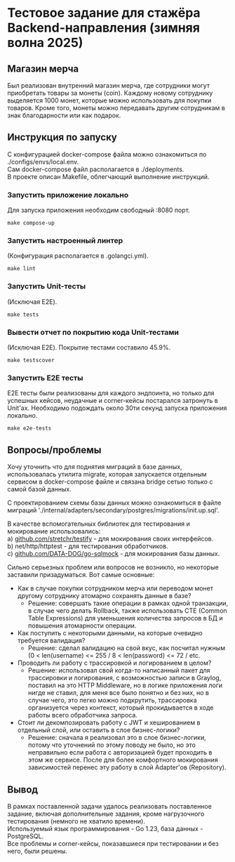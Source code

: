 # **Тестовое задание для стажёра Backend-направления (зимняя волна 2025)**

## Магазин мерча

Был реализован внутренний магазин мерча, где сотрудники могут приобретать товары за монеты (coin). Каждому новому сотруднику выделяется 1000 монет, которые можно использовать для покупки товаров. Кроме того, монеты можно передавать другим сотрудникам в знак благодарности или как подарок.

## Инструкция по запуску
С конфигурацией docker-compose файла можно ознакомиться по ./configs/envs/local.env.  
Сам docker-compose файл располагается в ./deployments.  
В проекте описан Makefile, облегчающий выполнение инструкций.

### Запустить приложение локально ###
Для запуска приложения необходим свободный :8080 порт.
```
make compose-up
```

### Запустить настроенный линтер ###
(Конфигурация располагается в .golangci.yml).
```
make lint
```

### Запустить Unit-тесты ###
(Исключая E2E).
```
make tests
```

### Вывести отчет по покрытию кода Unit-тестами ###
(Исключая E2E). Покрытие тестами составило 45.9%.
```
make testscover
```

### Запустить E2E тесты ###
E2E тесты были реализованы для каждого эндпоинта, но только для успешных кейсов, неудачные и corner-кейсы постарался затронуть в Unit'ах. Необходимо подождать около 30ти секунд запуска приложения локально.
```
make e2e-tests
```

## Вопросы/проблемы ##
Хочу уточнить что для поднятия миграций в базе данных, использовалась утилита migrate, которая запускается отдельным сервисом в docker-compose файле и связана bridge сетью только с самой базой данных.    

С проектированием схемы базы данных можно ознакомиться в файле миграций
'./internal/adapters/secondary/postgres/migrations/init.up.sql'.  

В качестве вспомогательных библиотек для тестирования и мокирование использовались:  
a) [github.com/stretchr/testify](https://github.com/stretchr/testify) - для мокирования своих интерфейсов.  
b) net/http/httptest - для тестирования обработчиков.  
с) [github.com/DATA-DOG/go-sqlmock](https://github.com/DATA-DOG/go-sqlmock) - для мокирования базы данных.

Сильно серьезных проблем или вопросов не возникло, но некоторые заставили призадуматься. Вот самые основные:
- Как в случае покупки сотрудником мерча или переводом монет другому сотруднику атомарно сохранять данные в базе?
  - Решение: совершать такие операции в рамках одной транзакции, в случае чего делать Rollback, также использовать CTE (Common Table Expressions) для уменьшения количества запросов в БД и повышения атомарности операции.
- Как поступить с некоторыми данными, на которые очевидно требуется валидация?
  - Решение: сделал валидацию на свой вкус, как посчитал нужным (0 < len(username) <= 255 / 8 < len(password) <= 72 / etc.
- Проводить ли работу с трассировкой и логированием в целом?
  - Решение: использовал свой когда-то написанный пакет для трассировки и логирования, с возможностью записи в Graylog, поставил на это HTTP Middleware, но в логике приложения логи нигде не ставил, для меня все было понятно и без них, но в случае чего, это легко можно подкрутить, трассировка организуется через контекст, который прокидывается в ходе работы всего обработчика запроса.
- Стоит ли декомпозировать работу с JWT и хешированием в отдельный слой, или оставить в слое бизнес-логики?
  - Решение: сначала я реализовал это в слое бизнес-логики, потому что уточнений по этому поводу не было, но это неправильно если работа с авторизацией будет проходить в этом же сервисе. После для более комфортного мокирования зависимостей перенес эту работу в слой Adapter'ов (Repository).

## Вывод

В рамках поставленной задачи удалось реализовать поставленное задание, включая дополнительные задания, кроме нагрузочного тестирования (немного не хватило времени).  
Используемый язык программирования - Go 1.23, база данных - PostgreSQL.   
Все проблемы и corner-кейсы, показавшиеся при тестировании и без него, были решены.
